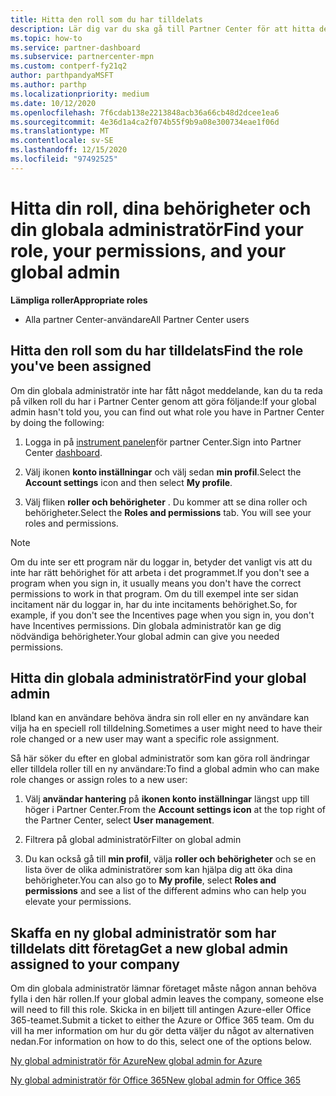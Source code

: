 ```yaml
---
title: Hitta den roll som du har tilldelats
description: Lär dig var du ska gå till Partner Center för att hitta den roll som du har tilldelats, dina behörigheter och din globala administratör.
ms.topic: how-to
ms.service: partner-dashboard
ms.subservice: partnercenter-mpn
ms.custom: contperf-fy21q2
author: parthpandyaMSFT
ms.author: parthp
ms.localizationpriority: medium
ms.date: 10/12/2020
ms.openlocfilehash: 7f6cdab138e2213848acb36a66cb48d2dcee1ea6
ms.sourcegitcommit: 4e36d1a4ca2f074b55f9b9a08e300734eae1f06d
ms.translationtype: MT
ms.contentlocale: sv-SE
ms.lasthandoff: 12/15/2020
ms.locfileid: "97492525"
---
```

# <a name="find-your-role-your-permissions-and-your-global-admin"></a><span data-ttu-id="8e20c-103">Hitta din roll, dina behörigheter och din globala administratör</span><span class="sxs-lookup"><span data-stu-id="8e20c-103">Find your role, your permissions, and your global admin</span></span>


<span data-ttu-id="8e20c-104">**Lämpliga roller**</span><span class="sxs-lookup"><span data-stu-id="8e20c-104">**Appropriate roles**</span></span>

- <span data-ttu-id="8e20c-105">Alla partner Center-användare</span><span class="sxs-lookup"><span data-stu-id="8e20c-105">All Partner Center users</span></span>

## <a name="find-the-role-youve-been-assigned"></a><span data-ttu-id="8e20c-106">Hitta den roll som du har tilldelats</span><span class="sxs-lookup"><span data-stu-id="8e20c-106">Find the role you've been assigned</span></span>

<span data-ttu-id="8e20c-107">Om din globala administratör inte har fått något meddelande, kan du ta reda på vilken roll du har i Partner Center genom att göra följande:</span><span class="sxs-lookup"><span data-stu-id="8e20c-107">If your global admin hasn't told you, you can find out what role you have in Partner Center by doing the following:</span></span>

1. <span data-ttu-id="8e20c-108">Logga in på [instrument panelen](https://partner.microsoft.com/dashboard/home)för partner Center.</span><span class="sxs-lookup"><span data-stu-id="8e20c-108">Sign into Partner Center [dashboard](https://partner.microsoft.com/dashboard/home).</span></span>

1. <span data-ttu-id="8e20c-109">Välj ikonen **konto inställningar** och välj sedan **min profil**.</span><span class="sxs-lookup"><span data-stu-id="8e20c-109">Select the **Account settings** icon and then select **My profile**.</span></span>
 
1. <span data-ttu-id="8e20c-110">Välj fliken **roller och behörigheter** . Du kommer att se dina roller och behörigheter.</span><span class="sxs-lookup"><span data-stu-id="8e20c-110">Select the **Roles and permissions** tab. You will see your roles and permissions.</span></span>
 
>[!Note]
><span data-ttu-id="8e20c-111">Om du inte ser ett program när du loggar in, betyder det vanligt vis att du inte har rätt behörighet för att arbeta i det programmet.</span><span class="sxs-lookup"><span data-stu-id="8e20c-111">If you don't see a program when you sign in, it usually means you don't have the correct permissions to work in that program.</span></span> <span data-ttu-id="8e20c-112">Om du till exempel inte ser sidan incitament när du loggar in, har du inte incitaments behörighet.</span><span class="sxs-lookup"><span data-stu-id="8e20c-112">So, for example, if you don't see the Incentives page when you sign in, you don't have Incentives permissions.</span></span> <span data-ttu-id="8e20c-113">Din globala administratör kan ge dig nödvändiga behörigheter.</span><span class="sxs-lookup"><span data-stu-id="8e20c-113">Your global admin can give you needed permissions.</span></span>

## <a name="find-your-global-admin"></a><span data-ttu-id="8e20c-114">Hitta din globala administratör</span><span class="sxs-lookup"><span data-stu-id="8e20c-114">Find your global admin</span></span>

<span data-ttu-id="8e20c-115">Ibland kan en användare behöva ändra sin roll eller en ny användare kan vilja ha en speciell roll tilldelning.</span><span class="sxs-lookup"><span data-stu-id="8e20c-115">Sometimes a user might need to have their role changed or a new user may want a specific role assignment.</span></span>

<span data-ttu-id="8e20c-116">Så här söker du efter en global administratör som kan göra roll ändringar eller tilldela roller till en ny användare:</span><span class="sxs-lookup"><span data-stu-id="8e20c-116">To find a global admin who can make role changes or assign roles to a new user:</span></span> 

1. <span data-ttu-id="8e20c-117">Välj **användar hantering** på **ikonen konto inställningar** längst upp till höger i Partner Center.</span><span class="sxs-lookup"><span data-stu-id="8e20c-117">From the **Account settings icon** at the top right of the Partner Center, select **User management**.</span></span>

1. <span data-ttu-id="8e20c-118">Filtrera på global administratör</span><span class="sxs-lookup"><span data-stu-id="8e20c-118">Filter on global admin</span></span>

1. <span data-ttu-id="8e20c-119">Du kan också gå till **min profil**, välja **roller och behörigheter** och se en lista över de olika administratörer som kan hjälpa dig att öka dina behörigheter.</span><span class="sxs-lookup"><span data-stu-id="8e20c-119">You can also go to **My profile**, select **Roles and permissions** and see a list of the different admins who can help you elevate your permissions.</span></span> 


## <a name="get-a-new-global-admin-assigned-to-your-company"></a><span data-ttu-id="8e20c-120">Skaffa en ny global administratör som har tilldelats ditt företag</span><span class="sxs-lookup"><span data-stu-id="8e20c-120">Get a new global admin assigned to your company</span></span>

<span data-ttu-id="8e20c-121">Om din globala administratör lämnar företaget måste någon annan behöva fylla i den här rollen.</span><span class="sxs-lookup"><span data-stu-id="8e20c-121">If your global admin leaves the company, someone else will need to fill this role.</span></span> <span data-ttu-id="8e20c-122">Skicka in en biljett till antingen Azure-eller Office 365-teamet.</span><span class="sxs-lookup"><span data-stu-id="8e20c-122">Submit a ticket to either the Azure or Office 365 team.</span></span> <span data-ttu-id="8e20c-123">Om du vill ha mer information om hur du gör detta väljer du något av alternativen nedan.</span><span class="sxs-lookup"><span data-stu-id="8e20c-123">For information on how to do this, select one of the options below.</span></span>

[<span data-ttu-id="8e20c-124">Ny global administratör för Azure</span><span class="sxs-lookup"><span data-stu-id="8e20c-124">New global admin for Azure</span></span>](https://support.microsoft.com/help/4505981/what-to-do-if-the-only-admin-for-your-mpn-program-has-left-the-company)

[<span data-ttu-id="8e20c-125">Ny global administratör för Office 365</span><span class="sxs-lookup"><span data-stu-id="8e20c-125">New global admin for Office 365</span></span>](https://admin.microsoft.com/)

